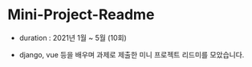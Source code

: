 # Mini-Project-Readme

- duration : 2021년 1월 ~ 5월 (10회)

- django, vue 등을 배우며 과제로 제출한 미니 프로젝트 리드미를 모았습니다.